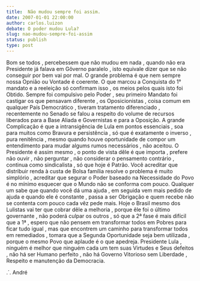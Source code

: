 ```yaml
---
title:  Não mudou sempre foi assim.
date: 2007-01-01 22:00:00
author: carlos.luizon
debate: O poder mudou Lula?
slug: nao-mudou-sempre-foi-assim
status: publish 
type: post
---
```


Bom se todos , percebessem que não mudou em nada , quando não era Presidente já falava em Gôverno paralelo , isto equivale dizer que se não conseguir por bem vai por mal. O grande problema é que nem sempre nossa Opnião ou Vontade é coerente. O que marcou a Conquista do 1° mandato e a reeleição só confirmam isso , os meios pelos quais isto foi Obtido. Sempre foi compulsivo pelo Poder , seu primeiro Mandato foi castigar os que pensavam diferente , os Oposicionistas , coisa comum em qualquer País Democrático , tiveram tratamento diferenciado , recentemente no Senado se falou a respeito do volume de recursos liberados para a Base Aliada e Governistas e para a Oposição. A grande Complicação é que a intransigência de Lula em pontos essenciais , soa para muitos como Bravura e persistência , só que é exatamente o inverso , pura renitência , mesmo quando houve oportunidade de compor um entendimento para mudar algums rumos necessários , não aceitou. O Presidente é assim mesmo , o ponto de vista dêle é que importa , prefere não ouvir , não perguntar , não considerar o pensamento contrário , continua como sindicalista , só que hoje é Patrão. Você acreditar que distribuir renda à custa de Bolsa família resolve o problema é muito simplório , acreditar que segurar o Poder baseado na Necessidade do Povo é no mínimo esquecer que o Mundo não se conforma com pouco. Qualquer um sabe que quando você dá uma ajuda , em seguida vem mais pedido de ajuda e quando ele é constante , passa a ser Obrigação e quem recebe não se contenta com pouco cada vêz pede mais. Hoje o Brasil mesmo dos Lulistas vai ter que cobrar dêle a melhoria , porque êle foi o último governante , não poderá culpar os outros , só que a 2ª fase é mais difícil que a 1ª , espero que não pensem em transformar todos em Pobres para ficar tudo igual , mas que encontrem um caminho para transformar todos em remediados , tomara que a Segunda Oportunidade seja bem utilizada , porque o mesmo Povo que aplaude é o que apedreja. Presidente Lula , ninguém é melhor que ninguém cada um tem suas Virtudes e Seus defeitos , não há ser Humano perfeito , não há Governo Vitorioso sem Liberdade , Respeito e manutenção da Democracia.  

 .´. André
